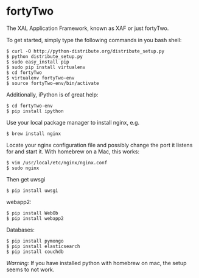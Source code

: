 fortyTwo
========

The XAL Application Framework, known as XAF or just fortyTwo. 


To get started, simply type the following commands in you bash shell:

    $ curl -O http://python-distribute.org/distribute_setup.py
    $ python distribute_setup.py
    $ sudo easy_install pip
    $ sudo pip install virtualenv
    $ cd fortyTwo
    $ virtualenv fortyTwo-env
    $ source fortyTwo-env/bin/activate

Additionally, iPython is of great help:

    $ cd fortyTwo-env
    $ pip install ipython

Use your local package manager to install nginx, e.g.

    $ brew install nginx

Locate your nginx configuration file and possibly change the port it listens for and start it. With homebrew on a Mac, this works:

    $ vim /usr/local/etc/nginx/nginx.conf
    $ sudo nginx

Then get uwsgi

    $ pip install uwsgi

webapp2:

    $ pip install WebOb
    $ pip install webapp2

Databases:

    $ pip install pymongo
    $ pip install elasticsearch
    $ pip install couchdb

*Warning:* If you have installed python with homebrew on mac, the setup seems to not work.
